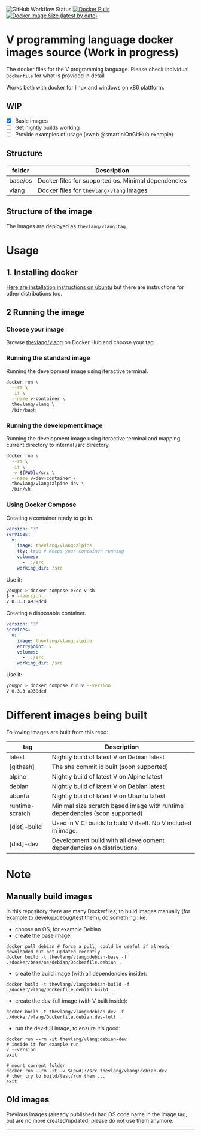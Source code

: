 ![GitHub Workflow Status](https://img.shields.io/github/workflow/status/vlang/docker/Deploy%20nightly%20build%20to%20Dockerhub) 
[![Docker Pulls](https://img.shields.io/docker/pulls/thevlang/vlang)](https://hub.docker.com/r/thevlang/vlang)
[![Docker Image Size (latest by date)](https://img.shields.io/docker/image-size/thevlang/vlang)](https://hub.docker.com/r/thevlang/vlang/tags?page=1&ordering=last_updated)

# V programming language docker images source (Work in progress)

The docker files for the V programming language. Please check individual `Dockerfile` for what is provided in detail

Works both with docker for linux and windows on x86 plattform.

## WIP

- [x] Basic images 
- [ ] Get nightly builds working
- [ ] Provide examples of usage (vweb @smartiniOnGitHub example)

## Structure

| folder          | Description                                         |
| --------------- | --------------------------------------------------- |
| base/os         | Docker files for supported os. Minimal dependencies |
| vlang           | Docker files for `thevlang/vlang` images            |

## Structure of the image

The images are deployed as `thevlang/vlang:tag`. 


# Usage

## 1. Installing docker

[Here are installation instructions on ubuntu](https://docs.docker.com/engine/install/ubuntu/) but there are instructions for other distributions too.

## 2 Running the image

### Choose your image

Browse [thevlang/vlang](https://hub.docker.com/r/thevlang/vlang/tags?page=1&ordering=last_updated) on Docker Hub and choose your tag.

### Running the standard image

Running the development image using iteractive terminal.

```bash
docker run \
  --rm \
  -it \
  --name v-container \
  thevlang/vlang \
  /bin/bash
```

### Running the development image

Running the development image using iteractive terminal and mapping current directory to internal /src directory.
```bash
docker run \
  --rm \
  -it \
  -v ${PWD}:/src \
  --name v-dev-container \
  thevlang/vlang:alpine-dev \
  /bin/sh
```

### Using Docker Compose

Creating a container ready to go in.

```yml
version: "3"
services:
  v:
    image: thevlang/vlang:alpine
    tty: true # Keeps your container running
    volumes:
      - .:/src
    working_dir: /src
```

Use it:

```bash
you@pc > docker compose exec v sh
$ v --version
V 0.3.3 a938dcd
```

Creating a disposable container.

```yml
version: "3"
services:
  v:
    image: thevlang/vlang:alpine
    entrypoint: v
    volumes:
      - .:/src
    working_dir: /src
```

Use it:

```bash
you@pc > docker compose run v --version
V 0.3.3 a938dcd
```


# Different images being built

Following images are built from this repo:

| tag             |       Description |
| --------------- | ----------------- |
| latest          | Nightly build of latest V on Debian latest|
| \[githash\]     | The sha commit id built (soon supported)|
| alpine          | Nightly build of latest V on Alpine latest|
| debian          | Nightly build of latest V on Debian latest|
| ubuntu          | Nightly build of latest V on Ubuntu latest|
| runtime-scratch | Minimal size scratch based image with runtime dependencies (soon supported)|
| \[dist\]-build  | Used in V CI builds to build V itself. No V included in image.|
| \[dist\]-dev    | Development build with all development dependencies on distributions.|


# Note

## Manually build images

In this repository there are many Dockerfiles; to build images manually (for example to develop/debug/test them), do something like:
- choose an OS, for example Debian
- create the base image:
```
docker pull debian # force a pull, could be useful if already downloaded but not updated recently
docker build -t thevlang/vlang:debian-base -f ./docker/base/os/debian/Dockerfile.debian .
```
- create the build image (with all dependencies inside):
```
docker build -t thevlang/vlang:debian-build -f ./docker/vlang/Dockerfile.debian.build .
```
- create the dev-full image (with V built inside):
```
docker build -t thevlang/vlang:debian-dev -f ./docker/vlang/Dockerfile.debian.dev-full .
```
- run the dev-full image, to ensure it's good:
```
docker run --rm -it thevlang/vlang:debian-dev
# inside it for example run:
v --version
exit

# mount current folder
docker run --rm -it -v $(pwd):/src thevlang/vlang:debian-dev
# then try to build/test/run them ...
exit
```

## Old images

Previous images (already published) had OS code name in the image tag, but are no more created/updated; please do not use them anymore.


----

